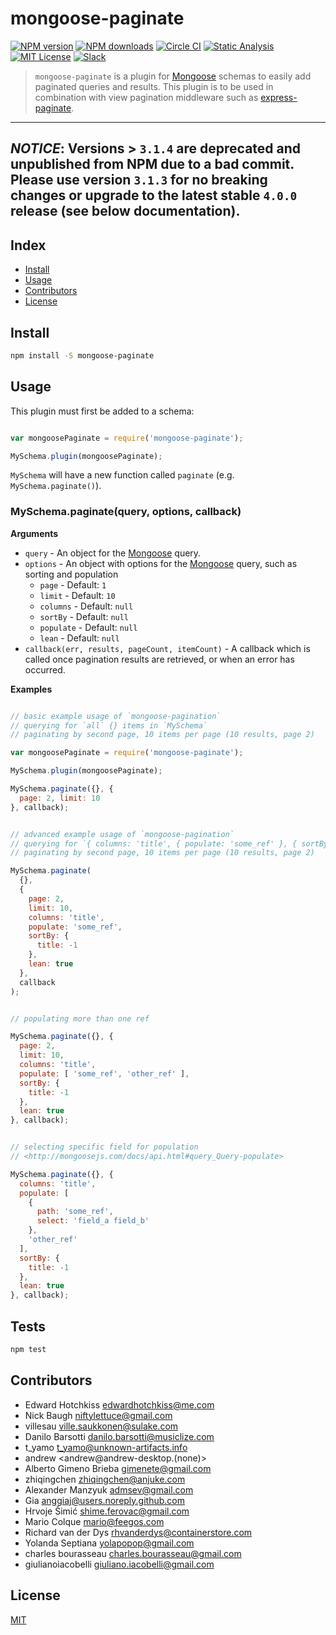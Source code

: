 
# mongoose-paginate

[![NPM version][npm-image]][npm-url]
[![NPM downloads][npm-downloads]][npm-url]
[![Circle CI][circleci-image]][circleci-url]
[![Static Analysis][codeclimate-image]][codeclimate-url]
[![MIT License][license-image]][license-url]
[![Slack][slack-image]][slack-url]

> `mongoose-paginate` is a plugin for [Mongoose][mongoose] schemas to easily add paginated queries and results.  This plugin is to be used in combination with view pagination middleware such as [express-paginate](https://github.com/niftylettuce/express-paginate).

---
*NOTICE*: Versions > `3.1.4` are deprecated and unpublished from NPM due to a bad commit.  Please use version `3.1.3` for no breaking changes or upgrade to the latest stable `4.0.0` release (see below documentation).
---

## Index

* [Install](#install)
* [Usage](#usage)
* [Contributors](#contributors)
* [License](#license)


## Install

```bash
npm install -S mongoose-paginate
```


## Usage

This plugin must first be added to a schema:

```js

var mongoosePaginate = require('mongoose-paginate');

MySchema.plugin(mongoosePaginate);

```

`MySchema` will have a new function called `paginate` (e.g. `MySchema.paginate()`).

### MySchema.paginate(query, options, callback)

**Arguments**

* `query` - An object for the [Mongoose][mongoose] query.
* `options` - An object with options for the [Mongoose][mongoose] query, such as sorting and population
  - `page` - Default: `1`
  - `limit` - Default: `10`
  - `columns` - Default: `null`
  - `sortBy` - Default: `null`
  - `populate` - Default: `null`
  - `lean` - Default: `null`
* `callback(err, results, pageCount, itemCount)` - A callback which is called once pagination results are retrieved, or when an error has occurred.

**Examples**

```js

// basic example usage of `mongoose-pagination`
// querying for `all` {} items in `MySchema`
// paginating by second page, 10 items per page (10 results, page 2)

var mongoosePaginate = require('mongoose-paginate');

MySchema.plugin(mongoosePaginate);

MySchema.paginate({}, {
  page: 2, limit: 10
}, callback);

```

```js

// advanced example usage of `mongoose-pagination`
// querying for `{ columns: 'title', { populate: 'some_ref' }, { sortBy : { title : -1 } }` items in `MySchema`
// paginating by second page, 10 items per page (10 results, page 2)

MySchema.paginate(
  {},
  {
    page: 2,
    limit: 10,
    columns: 'title',
    populate: 'some_ref',
    sortBy: {
      title: -1
    },
    lean: true
  },
  callback
);

```

```js

// populating more than one ref

MySchema.paginate({}, {
  page: 2,
  limit: 10,
  columns: 'title',
  populate: [ 'some_ref', 'other_ref' ],
  sortBy: {
    title: -1
  },
  lean: true
}, callback);

```

```js

// selecting specific field for population
// <http://mongoosejs.com/docs/api.html#query_Query-populate>

MySchema.paginate({}, {
  columns: 'title',
  populate: [
    {
      path: 'some_ref',
      select: 'field_a field_b'
    },
    'other_ref'
  ],
  sortBy: {
    title: -1
  },
  lean: true
}, callback);

```


## Tests

```bash
npm test
```


## Contributors

* Edward Hotchkiss <edwardhotchkiss@me.com>
* Nick Baugh <niftylettuce@gmail.com>
* villesau <ville.saukkonen@sulake.com>
* Danilo Barsotti <danilo.barsotti@musiclize.com>
* t_yamo <t_yamo@unknown-artifacts.info>
* andrew <andrew@andrew-desktop.(none)>
* Alberto Gimeno Brieba <gimenete@gmail.com>
* zhiqingchen <zhiqingchen@anjuke.com>
* Alexander Manzyuk <admsev@gmail.com>
* Gia <anggiaj@users.noreply.github.com>
* Hrvoje Šimić <shime.ferovac@gmail.com>
* Mario Colque <mario@feegos.com>
* Richard van der Dys <rhvanderdys@containerstore.com>
* Yolanda Septiana <yolapopop@gmail.com>
* charles bourasseau <charles.bourasseau@gmail.com>
* giulianoiacobelli <giuliano.iacobelli@gmail.com>


## License

[MIT][license-url]


[mongoose]: http://mongoosejs.com
[license-image]: http://img.shields.io/badge/license-MIT-blue.svg?style=flat
[license-url]: LICENSE
[codeclimate-image]: http://img.shields.io/codeclimate/github/edwardhotchkiss/mongoose-paginate.svg?style=flat
[codeclimate-url]: https://codeclimate.com/github/edwardhotchkiss/mongoose-paginate
[npm-image]: http://img.shields.io/npm/v/mongoose-paginate.svg?style=flat
[npm-url]: https://npmjs.org/package/mongoose-paginate
[npm-downloads]: http://img.shields.io/npm/dm/mongoose-paginate.svg?style=flat
[circleci-image]: https://circleci.com/gh/edwardhotchkiss/mongoose-paginate.svg?style=svg
[circleci-url]: https://circleci.com/gh/edwardhotchkiss/mongoose-paginate
[slack-url]: http://slack.eskimo.io/
[slack-image]: http://slack.eskimo.io/badge.svg
